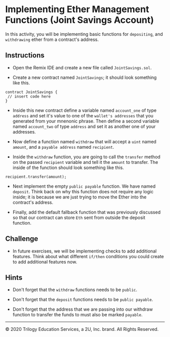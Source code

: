 # Implementing Ether Management Functions (Joint Savings Account)

In this activity, you will be implementing basic functions for `depositing`, and `withdrawing` ether from a contract's address.

## Instructions

* Open the Remix IDE and create a new file called `JointSavings.sol`.

* Create a new contract named `JointSavings`; it should look something like this.

```solidity
contract JointSavings {
 // insert code here
}
```

* Inside this new contract define a variable named `account_one` of type `address` and set it's value to one of the `wallet's addresses` that you generated from your mnenonic phrase. Then define a second variable named `account_two` of type `address` and set it as another one of your addresses.

* Now define a function named `withdraw` that will accept a `uint` named `amount`, and a `payable address` named `recipient`.

* Inside the `withdraw` function, you are going to call the `transfer` method on the passed `recipient` variable and tell it the `amount` to transfer. The inside of the function should look something like this.

```solidity
recipient.transfer(amount);
```

* Next implement the empty `public payable` function. We have named `deposit`. Think back on why this function does not require any logic inside; it is because we are just trying to move the Ether into the contract's address.

* Finally, add the default fallback function that was previously discussed so that our contract can store `Eth` sent from outside the deposit function.

## Challenge

* In future exercises, we will be implementing checks to add additional features. Think about what different `if/then` conditions you could create to add additional features now.

## Hints

* Don't forget that the `withdraw` functions needs to be `public`.

* Don't forget that the `deposit` functions needs to be `public payable`.

* Don't forget that the address that we are passing into our withdraw function to transfer the funds to must also be marked `payable`.

---

© 2020 Trilogy Education Services, a 2U, Inc. brand. All Rights Reserved.
